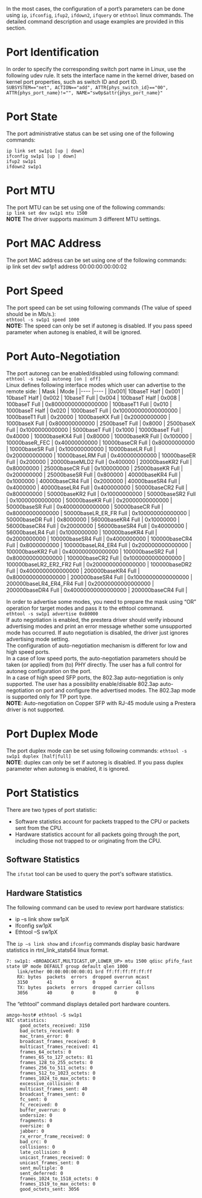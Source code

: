 In the most cases, the configuration of a port’s parameters can be done using `ip`, `ifconfig`, `ifup2`, `ifdown2`, `ifquery` or `ethtool` linux commands. The detailed command description and usage examples are provided in this section.  
# Port Identification   
In order to specify the corresponding switch port name in Linux, use the following udev rule. It sets the interface name in the kernel driver, based on kernel port properties, such as switch ID and port ID.  
`SUBSYSTEM=="net", ACTION=="add", ATTR{phys_switch_id}=="00", ATTR{phys_port_name}!="", NAME="sw0p$attr{phys_port_name}"`  

# Port State  
The port administrative status can be set using one of the following commands:
```
ip link set sw1p1 [up | down]
ifconfig sw1p1 [up | down]
ifup2 sw1p1
ifdown2 sw1p1
```
# Port MTU  
The port MTU can be set using one of the following commands:  
`ip link set dev sw1p1 mtu 1500`  
**NOTE** The driver supports maximum 3 different MTU settings.

# Port MAC Address  
The port MAC address can be set using one of the following commands:  
ip link set dev sw1p1 address 00:00:00:00:00:02  

# Port Speed
The port speed can be set using following commands (The value of speed should be in Mb/s.):  
`ethtool -s sw1p1 speed 1000`   
**NOTE:** The speed can only be set if autoneg is disabled. If you pass speed parameter when autoneg is enabled, it will be ignored.  

# Port Auto-Negotiation
The port autoneg can be enabled/disabled using following command:  
`ethtool -s sw1p1 autoneg [on | off]`  
Linux defines following interface modes which user can advertise to the remote side:
| Mask | Mode |
|---- |---- |
|0x001| 10baseT Half |
0x001	|	10baseT Half	|
0x002	|	10baseT Full	|
0x004	|	100baseT Half	|
0x008	|	100baseT Full	|
0x80000000000000000	|	100baseT1 Full	|
0x010	|	1000baseT Half	|
0x020	|	1000baseT Full	|
0x100000000000000000	|	1000baseT1 Full	|
0x20000	|	1000baseKX Full	|
0x20000000000	|	1000baseX Full	|
0x800000000000	|	2500baseT Full	|
0x8000	|	2500baseX Full	|
0x1000000000000	|	5000baseT Full	|
0x1000	|	10000baseT Full	|
0x40000	|	10000baseKX4 Full	|
0x80000	|	10000baseKR Full	|
0x100000	|	10000baseR_FEC	|
0x40000000000	|	10000baseCR  Full	|
0x80000000000	|	10000baseSR  Full	|
0x100000000000	|	10000baseLR  Full	|
0x200000000000	|	10000baseLRM Full	|
0x400000000000	|	10000baseER  Full	|
0x200000	|	20000baseMLD2 Full	|
0x400000	|	20000baseKR2 Full	|
0x80000000	|	25000baseCR Full	|
0x100000000	|	25000baseKR Full	|
0x200000000	|	25000baseSR Full	|
0x800000	|	40000baseKR4 Full	|
0x1000000	|	40000baseCR4 Full	|
0x2000000	|	40000baseSR4 Full	|
0x4000000	|	40000baseLR4 Full	|
0x400000000	|	50000baseCR2 Full	|
0x800000000	|	50000baseKR2 Full	|
0x10000000000	|	50000baseSR2 Full	|
0x10000000000000	|	50000baseKR Full	|
0x20000000000000	|	50000baseSR Full	|
0x40000000000000	|	50000baseCR Full	|
0x80000000000000	|	50000baseLR_ER_FR Full	|
0x100000000000000	|	50000baseDR Full	|
0x8000000	|	56000baseKR4 Full	|
0x10000000	|	56000baseCR4 Full	|
0x20000000	|	56000baseSR4 Full	|
0x40000000	|	56000baseLR4 Full	|
0x1000000000	|	100000baseKR4 Full	|
0x2000000000	|	100000baseSR4 Full	|
0x4000000000	|	100000baseCR4 Full	|
0x8000000000	|	100000baseLR4_ER4 Full	|
0x200000000000000	|	100000baseKR2 Full	|
0x400000000000000	|	100000baseSR2 Full	|
0x800000000000000	|	100000baseCR2 Full	|
0x1000000000000000	|	100000baseLR2_ER2_FR2 Full	|
0x2000000000000000	|	100000baseDR2 Full	|
0x4000000000000000	|	200000baseKR4 Full	|
0x8000000000000000	|	200000baseSR4 Full	|
0x10000000000000000	|	200000baseLR4_ER4_FR4 Full	|
0x20000000000000000	|	200000baseDR4 Full	|
0x40000000000000000	|	200000baseCR4 Full	|

In order to advertise some modes, you need to prepare the mask using “OR” operation for target modes and pass it to the ethtool command.  
`ethtool -s sw1p1 advertise 0x80000`  
If auto negotiation is enabled, the prestera driver should verify inbound advertising modes and print an error message whether some unsupported mode has occurred. If auto negotiation is disabled, the driver just ignores advertising mode setting.    
The configuration of auto-negotiation mechanism is different for low and high speed ports.  
In a case of low speed ports, the auto-negotiation parameters should be taken (or applied) from (to) PHY directly.  The user has a full control for autoneg configuration on the port.  
In a case of high speed SFP ports, the 802.3ap auto-negotiation is only supported. The user has a possibility enable/disable 802.3ap auto-negotiation on port and configure the advertised modes. The 802.3ap mode is supported only for TP port type.  
**NOTE**: Auto-negotiation on Copper SFP with RJ-45 module using a Prestera driver is not supported.  

# Port Duplex Mode
The port duplex mode can be set using following commands:
`ethtool -s sw1p1 duplex [half|full]`  
**NOTE**: duplex can only be set if autoneg is disabled. If you pass duplex parameter when autoneg is enabled, it is ignored.  

# Port Statistics
There are two types of port statistic:
* Software statistics account for packets trapped to the CPU or packets sent from the CPU.  
* Hardware statistics account for all packets going through the port, including those not trapped to or originating from the CPU.  

## Software Statistics  
The `ifstat` tool can be used to query the port's software statistics.  

## Hardware Statistics  
The following command can be used to review port hardware statistics:
* ip –s link show sw1pX
* Ifconfig sw1pX
* Ethtool –S sw1pX  

The `ip –s link show` and `ifconfig` commands display basic hardware statistics in rtnl_link_stats64 linux format.  
```
7: sw1p1: <BROADCAST,MULTICAST,UP,LOWER_UP> mtu 1500 qdisc pfifo_fast state UP mode DEFAULT group default qlen 1000
    link/ether 00:00:00:00:00:01 brd ff:ff:ff:ff:ff:ff
    RX: bytes  packets  errors  dropped overrun mcast   
    3150       41       0       0       0       41      
    TX: bytes  packets  errors  dropped carrier collsns 
    3056       40       0       0       0       0
```
The “ethtool” command displays detailed port hardware counters. 
```
amzgo-host# ethtool -S sw1p1
NIC statistics:
     good_octets_received: 3150
     bad_octets_received: 0
     mac_trans_error: 0
     broadcast_frames_received: 0
     multicast_frames_received: 41
     frames_64_octets: 0
     frames_65_to_127_octets: 81
     frames_128_to_255_octets: 0
     frames_256_to_511_octets: 0
     frames_512_to_1023_octets: 0
     frames_1024_to_max_octets: 0
     excessive_collision: 0
     multicast_frames_sent: 40
     broadcast_frames_sent: 0
     fc_sent: 0
     fc_received: 0
     buffer_overrun: 0
     undersize: 0
     fragments: 0
     oversize: 0
     jabber: 0
     rx_error_frame_received: 0
     bad_crc: 0
     collisions: 0
     late_collision: 0
     unicast_frames_received: 0
     unicast_frames_sent: 0
     sent_multiple: 0
     sent_deferred: 0
     frames_1024_to_1518_octets: 0
     frames_1519_to_max_octets: 0
     good_octets_sent: 3056
```


